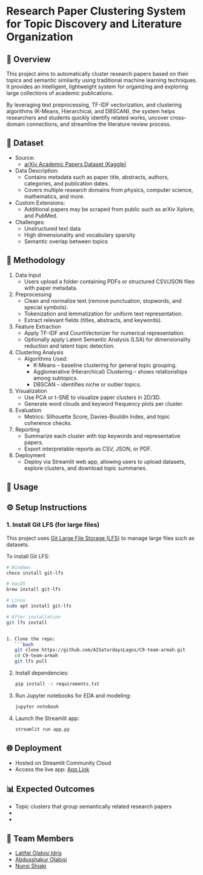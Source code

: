 # Research Paper Clustering System for Topic Discovery and Literature Organization

## 📌 Overview
This project aims to automatically cluster research papers based on their topics and semantic similarity using traditional machine learning techniques. It provides an intelligent, lightweight system for organizing and exploring large collections of academic publications.

By leveraging text preprocessing, TF-IDF vectorization, and clustering algorithms (K-Means, Hierarchical, and DBSCAN), the system helps researchers and students quickly identify related works, uncover cross-domain connections, and streamline the literature review process.

## 📂 Dataset
- Source: 
    - [arXiv Academic Papers Dataset (Kaggle)](https://www.kaggle.com/datasets/Cornell-University/arxiv)
- Data Description:
    - Contains metadata such as paper title, abstracts, authors, categories, and publication dates.
    - Covers multiple research domains from physics, computer science, mathematics, and more.
- Custom Extensions:
    - Additional papers may be scraped from public such as arXiv Xplore, and PubMed.
- Challenges:
    - Unstructured text data
    - High dimensionality and vocabulary sparsity
    - Semantic overlap between topics

## 🔎 Methodology
1. Data Input
    - Users upload a folder containing PDFs or structured CSV/JSON files with paper metadata.
2. Preprocessing
    - Clean and normalize text (remove punctuation, stopwords, and special symbols).
    - Tokenization and lemmatization for uniform text representation.
    - Extract relevant fields (titles, abstracts, and keywords).
3. Feature Extraction
    - Apply TF-IDF and CountVectorizer for numerical representation.
    - Optionally apply Latent Semantic Analysis (LSA) for dimensionality reduction and latent topic detection.
4. Clustering Analysis
    - Algorithms Used:
        - K-Means – baseline clustering for general topic grouping.
        - Agglomerative (Hierarchical) Clustering – shows relationships among subtopics.
        - DBSCAN – identifies niche or outlier topics.
5. Visualization
    - Use PCA or t-SNE to visualize paper clusters in 2D/3D.
    - Generate word clouds and keyword frequency plots per cluster.
6. Evaluation
    - Metrics: Silhouette Score, Davies-Bouldin Index, and topic coherence checks.
7. Reporting
    - Summarize each cluster with top keywords and representative papers.
    - Export interpretable reports as CSV, JSON, or PDF.
8. Deployment
    - Deploy via Streamlit web app, allowing users to upload datasets, explore clusters, and download topic summaries.

## 🚀 Usage

## ⚙️ Setup Instructions

### 1. Install Git LFS (for large files)
This project uses [Git Large File Storage (LFS)](https://git-lfs.github.com) to manage large files such as datasets.

To install Git LFS:

```bash
# Windows
choco install git-lfs

# macOS
brew install git-lfs

# Linux
sudo apt install git-lfs

# After installation
git lfs install


1. Clone the repo:
   ```bash
   git clone https://github.com/AISaturdaysLagos/C9-team-armah.git
   cd C9-team-armah
   git lfs pull
   ```
2. Install dependencies:
   ```bash
   pip install -r requirements.txt
   
   ```
3. Run Jupyter notebooks for EDA and modeling:
   ```bash
   jupyter notebook
   ```
4. Launch the Streamlit app:
   ```bash
   streamlit run app.py


## 🌐 Deployment
  - Hosted on Streamlit Community Cloud
  - Access the live app: [App Link]()

## 📊 Expected Outcomes
  - Topic clusters that group semantically related research papers
  - 
  - 


## 👥 Team Members
  - [Latifat Olabisi Idris]()
  - [Abdusshakur Olabisi]()
  - [Nunsi Shiaki]()

